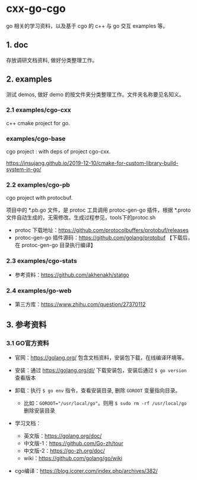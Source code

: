 # cxx-go-cgo
go 相关的学习资料，以及基于 cgo  的  c++ 与 go 交互 examples 等。


## 1. doc
存放调研文档资料, 做好分类整理工作。


## 2. examples
测试 demos, 做好 demo 的按文件夹分类整理工作。文件夹名称要见名知义。

### 2.1 examples/cgo-cxx
c++ cmake project for go.

### examples/cgo-base
cgo project : with deps of project cgo-cxx.

https://insujang.github.io/2019-12-10/cmake-for-custom-library-build-system-in-go/

### 2.2 examples/cgo-pb
cgo project with protocbuf. 

项目中的 *.pb.go 文件，是 protoc 工具调用 protoc-gen-go 插件，根据 *.proto 文件自动生成的，无需修改。生成过程参见，tools下的protoc.sh

- protoc 下载地址：https://github.com/protocolbuffers/protobuf/releases
- protoc-gen-go 插件源码：https://github.com/golang/protobuf 【下载后，在 protoc-gen-go 目录执行编译】

### 2.3 examples/cgo-stats
- 参考资料：https://github.com/akhenakh/statgo


### 2.4 examples/go-web
- 第三方库：https://www.zhihu.com/question/27370112

## 3. 参考资料
### 3.1 GO官方资料
- 官网：https://golang.org/ 包含文档资料，安装包下载，在线编译环境等。
- 安装：通过 https://golang.org/dl/ 下载安装包，安装后通过 `$ go version` 查看版本
- 卸载：执行 `$ go env` 指令，查看安装目录, 删除 `GOROOT` 变量指向目录。
    * 比如：`GOROOT="/usr/local/go"`。则用 `$ sudo rm -rf /usr/local/go` 删除安装目录
- 学习文档：
    * 英文版：https://golang.org/doc/
    * 中文版-1：https://github.com/Go-zh/tour
    * 中文版-2：https://go-zh.org/doc/
    * wiki：https://github.com/golang/go/wiki

- cgo编译：https://blog.icorer.com/index.php/archives/382/

